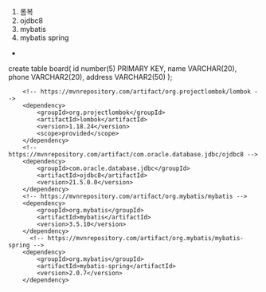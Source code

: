 1. 롬복
2. ojdbc8
3. mybatis
4. mybatis spring	


*
create table board(
    id number(5) PRIMARY KEY,
    name VARCHAR(20),
    phone VARCHAR2(20),
    address VARCHAR2(50)
);
	
	
		<!-- https://mvnrepository.com/artifact/org.projectlombok/lombok -->
		<dependency>
		    <groupId>org.projectlombok</groupId>
		    <artifactId>lombok</artifactId>
		    <version>1.18.24</version>
		    <scope>provided</scope>
		</dependency>
		<!-- https://mvnrepository.com/artifact/com.oracle.database.jdbc/ojdbc8 -->
		<dependency>
		    <groupId>com.oracle.database.jdbc</groupId>
		    <artifactId>ojdbc8</artifactId>
		    <version>21.5.0.0</version>
		</dependency>
	    <!-- https://mvnrepository.com/artifact/org.mybatis/mybatis -->
		<dependency>
		    <groupId>org.mybatis</groupId>
		    <artifactId>mybatis</artifactId>
		    <version>3.5.10</version>
		</dependency>
		  <!-- https://mvnrepository.com/artifact/org.mybatis/mybatis-spring -->
		<dependency>
		    <groupId>org.mybatis</groupId>
		    <artifactId>mybatis-spring</artifactId>
		    <version>2.0.7</version>
		</dependency>